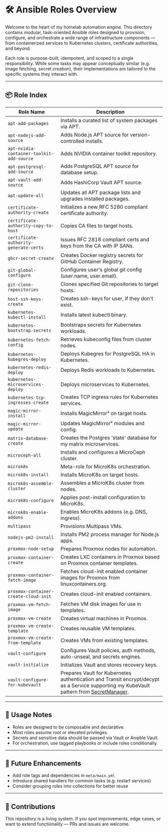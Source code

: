 # 🛠️ Ansible Roles Overview

Welcome to the heart of my homelab automation engine. This directory contains modular, task-oriented Ansible roles designed to provision, configure, and orchestrate a wide range of infrastructure components — from containerized services to Kubernetes clusters, certificate authorities, and beyond.

Each role is purpose-built, idempotent, and scoped to a single responsibility. While some tasks may appear conceptually similar (e.g. image fetching, secret creation), their implementations are tailored to the specific systems they interact with.

---

## 📦 Role Index

| Role Name | Description |
|-----------|-------------|
| `apt-add-packages` | Installs a curated list of system packages via APT. |
| `apt-nodejs-add-source` | Adds Node.js APT source for version-controlled installs. |
| `apt-nvidia-container-toolkit-add-source` | Adds NVIDIA container toolkit repository. |
| `apt-postgresql-add-source` | Adds PostgreSQL APT source for database setup. |
| `apt-vault-add-source` | Adds HashiCorp Vault APT source. |
| `apt-update-all` | Updates all APT package lists and upgrades installed packages. |
| `certificate-authority-create` | Initializes a new RFC 5280 compliant certificate authority. |
| `certificate-authority-copy-to-host` | Copies CA files to target hosts. |
| `certificate-authority-generate-certs` | Issues RFC 2818 compliant certs and keys from the CA with IP SANs. |
| `ghcr-secret-create` | Creates Docker registry secrets for GitHub Container Registry. |
| `git-global-configure` | Configures user's global git config (user.name, user.email). |
| `git-clone-repositories` | Clones specified Git repositories to target hosts. |
| `host-ssh-keys-create` | Creates ssh-keys for user, if they don't exist.|
| `kubernetes-kubectl-install` | Installs latest kubectl binary. |
| `kubernetes-bootstrap-secrets` | Bootstraps secrets for Kubernetes workloads. |
| `kubernetes-fetch-config` | Retrieves kubeconfig files from cluster nodes. |
| `kubernetes-kubegres-deploy` | Deploys Kubegres for PostgreSQL HA in Kubernetes. |
| `kubernetes-redis-deploy` | Deploys Redis workloads to Kubernetes. |
| `kubernetes-microservices-deploy` | Deploys microservices to Kubernetes. |
| `kubernetes-tcp-ingresses-create` | Creates TCP ingress rules for Kubernetes services. |
| `magic-mirror-install` | Installs MagicMirror² on target hosts. |
| `magic-mirror-update` | Updates MagicMirror² modules and config. |
| `matrix-database-create` | Creates the Postgres 'state' database for my matrix microservices. |
| `microceph-all` | Installs and configures a MicroCeph cluster. |
| `microk8s` | Meta-role for MicroK8s orchestration. |
| `microk8s-install` | Installs MicroK8s on target hosts. |
| `microk8s-assemble-cluster` | Assembles a MicroK8s cluster from nodes. |
| `microk8s-configure` | Applies post-install configuration to MicroK8s. |
| `microk8s-enable-addons` | Enables MicroK8s addons (e.g. DNS, ingress). |
| `multipass` | Provisions Multipass VMs. |
| `nodejs-pm2-install` | Installs PM2 process manager for Node.js apps. |
| `proxmox-node-setup` | Prepares Proxmox nodes for automation. |
| `proxmox-container-create` | Creates LXC containers in Proxmox based on Proxmox container templates. |
| `proxmox-container-fetch-image` | Fetches cloud-init enabled container images for Proxmox from linuxcontainers.org. |
| `proxmox-container-create-cloud-init` | Creates cloud-init enabled containers. |
| `proxmox-vm-fetch-image` | Fetches VM disk images for use in templates. |
| `proxmox-vm-create` | Creates virtual machines in Proxmox. |
| `proxmox-vm-create-template` | Creates reusable VM templates. |
| `proxmox-vm-create-from-template` | Creates VMs from existing templates. |
| `vault-configure` | Configures Vault policies, auth methods, auto-unseal, and secrets engines. |
| `vault-initialize` | Initializes Vault and stores recovery keys. |
| `vault-configure-for-kubevault` | Prepares Vault for Kubernetes authentication and Transit encrypt/decypt as a Service supporting my KubeVault pattern from [SecretManager](https://github.com/dekeyrej/secretmanager). |

---

## 🧭 Usage Notes

- Roles are designed to be composable and declarative.
- Most roles assume root or elevated privileges.
- Secrets and sensitive data should be passed via Vault or Ansible Vault.
- For orchestration, use tagged playbooks or include roles conditionally.

---

## 🧪 Future Enhancements

- Add role tags and dependencies in `meta/main.yml`
- Introduce shared handlers for common tasks (e.g. restart services)
- Consider grouping roles into collections for better reuse

---

## 🤝 Contributions

This repository is a living system. If you spot improvements, edge cases, or want to extend functionality — PRs and issues are welcome.
